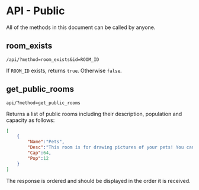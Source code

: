 # API - Public

All of the methods in this document can be called by anyone.



## room_exists

`/api/?method=room_exists&id=ROOM_ID`

If `ROOM_ID` exists, returns `true`. Otherwise `false`.



## get_public_rooms

`api/?method=get_public_rooms`

Returns a list of public rooms including their description, population and capacity as follows:

```json
[
	{
		"Name":"Pets",
        "Desc":"This room is for drawing pictures of your pets! You can make 1 submission to this room per day.",
		"Cap":64,
		"Pop":12
	}
]
```

The response is ordered and should be displayed in the order it is received.